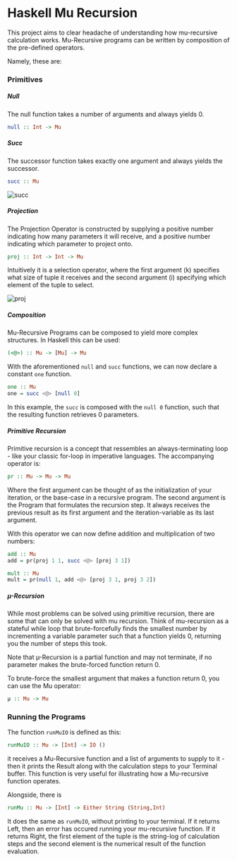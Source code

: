 # Haskell Mu Recursion

This project aims to clear headache of understanding how mu-recursive calculation works.
Mu-Recursive programs can be written by composition of the pre-defined operators. 

Namely, these are:

### Primitives

##### Null

The null function takes a number of arguments and always yields 0.

```hs
null :: Int -> Mu
```

##### Succ

The successor function takes exactly one argument and always yields the successor.

```hs
succ :: Mu
```

![succ](https://latex.codecogs.com/png.image?%5Cdpi%7B110%7D%20%5Cbegin%7Balign*%7Dsucc:%20%5Cmathbb%7BN%7D%20&%5Cto%20%5Cmathbb%7BN%7D%20%5C%5C%20%20%20%20%20%20n%20&%5Cmapsto%20n&plus;1%5Cend%7Balign*%7D)

##### Projection

The Projection Operator is constructed by supplying a positive number indicating how many parameters it will receive, and a positive number indicating which parameter to project onto.

```hs
proj :: Int -> Int -> Mu
```

Intuitively it is a selection operator, where the first argument (k) specifies what size of tuple it receives and the second argument (i) specifying which element of the tuple to select. 

![proj](https://latex.codecogs.com/png.image?%5Cdpi%7B110%7D%20%5Cbegin%7Balign*%7Dproj_%7Bk%20%5Crightarrow%20i%7D:%20%5Cmathbb%7BN%7D%5Ek%20&%5Cto%20%5Cmathbb%7BN%7D%20%5C%5C%20(n_1,n_2,...,n_i,...,n_k)%20&%5Cmapsto%20%20n_i%5Cend%7Balign*%7D)


##### Composition

Mu-Recursive Programs can be composed to yield more complex structures.
In Haskell this can be used:

```hs
(<@>) :: Mu -> [Mu] -> Mu
```

With the aforementioned `null` and `succ` functions, we can now declare a constant `one` function.
```hs
one :: Mu
one = succ <@> [null 0]
```

In this example, the `succ` is composed with the `null 0` function, such that the resulting function retrieves 0 parameters.

##### Primitive Recursion

Primitive recursion is a concept that ressembles an always-terminating loop - like your classic for-loop in imperative languages.
The accompanying operator is:

```hs
pr :: Mu -> Mu -> Mu
```

Where the first argument can be thought of as the initialization of your iteration, or the base-case in a recursive program. The second argument is the Program that formulates the recursion step. It always receives the previous result as its first argument and the iteration-variable as its last argument.

With this operator we can now define addition and multiplication of two numbers:

```hs
add :: Mu
add = pr(proj 1 1, succ <@> [proj 3 1])

mult :: Mu
mult = pr(null 1, add <@> [proj 3 1, proj 3 2])
```

##### µ-Recursion

While most problems can be solved using primitive recursion, there are some that can only be solved with mu recursion. Think of mu-recursion as a stateful while loop that brute-forcefully finds the smallest number by incrementing a variable parameter such that a function yields 0, returning you the number of steps this took.

Note that µ-Recursion is a partial function and may not terminate, if no parameter makes the brute-forced function return 0.

To brute-force the smallest argument that makes a function return 0, you can use the Mu operator:

```hs
µ :: Mu -> Mu
```

### Running the Programs

The function `runMuIO` is defined as this:

```hs
runMuIO :: Mu -> [Int] -> IO ()
```

it receives a Mu-Recursive function and a list of arguments to supply to it - then it prints the Result along with the calculation steps to your Terminal buffer. This function is very useful for illustrating how a Mu-recursive function operates.

Alongside, there is 
```hs
runMu :: Mu -> [Int] -> Either String (String,Int)
```

It does the same as `runMuIO`, without printing to your terminal.
If it returns Left, then an error has occured running your mu-recursive function. 
If it returns Right, the first element of the tuple is the string-log of calculation steps and the second element is the numerical result of the function evaluation.
